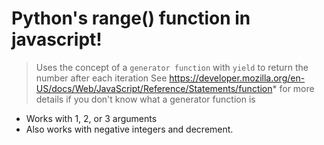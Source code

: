 # Python's range() function in javascript!
> Uses the concept of a `generator function` with `yield` to return the number after each iteration
> See https://developer.mozilla.org/en-US/docs/Web/JavaScript/Reference/Statements/function* for more details if you don't know what a generator function is
- Works with 1, 2, or 3 arguments
- Also works with negative integers and decrement.
